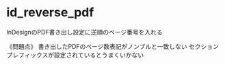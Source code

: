 id_reverse_pdf
==============

InDesignのPDF書き出し設定に逆順のページ番号を入れる

《問題点》
書き出したPDFのページ数表記がノンブルと一致しない
セクションプレフィックスが設定されているとうまくいかない
